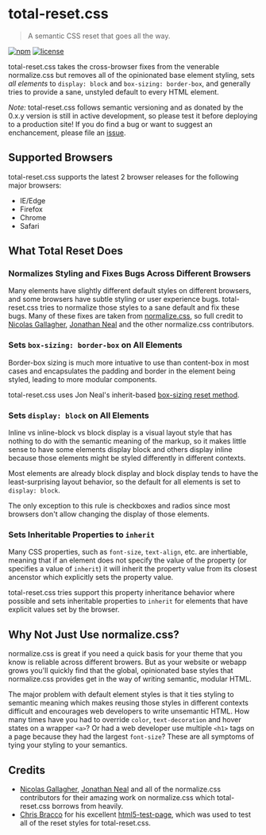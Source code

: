 # total-reset.css

> A semantic CSS reset that goes all the way.

[![npm][npm-image]][npm-url] [![license][license-image]][license-url]

total-reset.css takes the cross-browser fixes from the venerable normalize.css
but removes all of the opinionated base element styling, sets _all elements_ to
`display: block` and `box-sizing: border-box`, and generally tries to provide a
sane, unstyled default to every HTML element.

*Note:* total-reset.css follows semantic versioning and as donated by the 0.x.y
version is still in active development, so please test it before deploying to a
production site! If you do find a bug or want to suggest an enchancement, please
file an [issue](https://github.com/mgeorgehansen/total-reset.css/issues).

## Supported Browsers

total-reset.css supports the latest 2 browser releases for the following major
browsers:

* IE/Edge
* Firefox
* Chrome
* Safari

## What Total Reset Does

### Normalizes Styling and Fixes Bugs Across Different Browsers

Many elements have slightly different default styles on different browsers,
and some browsers have subtle styling or user experience bugs. total-reset.css
tries to normalize those styles to a sane default and fix these bugs. Many of
these fixes are taken from [normalize.css](https://github.com/necolas/normalize.css/),
so full credit to [Nicolas Gallagher](https://github.com/necolas),
[Jonathan Neal](https://github.com/jonathantneal) and the other normalize.css
contributors.

### Sets `box-sizing: border-box` on All Elements

Border-box sizing is much more intuative to use than content-box in most cases
and encapsulates the padding and border in the element being styled, leading to
more modular components.

total-reset.css uses Jon Neal's inherit-based [box-sizing reset method](https://css-tricks.com/inheriting-box-sizing-probably-slightly-better-best-practice/).

### Sets `display: block` on All Elements

Inline vs inline-block vs block display is a visual layout style that has
nothing to do with the semantic meaning of the markup, so it makes little sense
to have some elements display block and others display inline because those
elements might be styled differently in different contexts.

Most elements are already block display and block display tends to have the
least-surprising layout behavior, so the default for all elements is set to
`display: block`.

The only exception to this rule is checkboxes and radios since most browsers
don't allow changing the display of those elements.

### Sets Inheritable Properties to `inherit`

Many CSS properties, such as `font-size`, `text-align`, etc. are inhertiable,
meaning that if an element does not specify the value of the property (or
specifies a value of `inherit`) it will inherit the property value from its
closest ancenstor which explicitly sets the property value.

total-reset.css tries support this property inheritance behavior where possible
and sets inheritable properties to `inherit` for elements that have explicit
values set by the browser.

## Why Not Just Use normalize.css?

normalize.css is great if you need a quick basis for your theme that you know is
reliable across different browers. But as your website or webapp grows you'll
quickly find that the global, opinionated base styles that normalize.css
provides get in the way of writing semantic, modular HTML.

The major problem with default element styles is that it ties styling to
semantic meaning which makes reusing those styles in different contexts
difficult and encourages web developers to write unsemantic HTML. How many times
have you had to override `color`, `text-decoration` and hover states on a
wrapper `<a>`? Or had a web developer use multiple `<h1>` tags on a page because they had the largest `font-size`? These are all symptoms of tying your styling
to your semantics.

## Credits

* [Nicolas Gallagher](https://github.com/necolas),
  [Jonathan Neal](https://github.com/jonathantneal) and all of the normalize.css
  contributors for their amazing work on normalize.css which total-reset.css
  borrows from heavily.
* [Chris Bracco](https://github.com/cbracco) for his excellent
  [html5-test-page](https://github.com/cbracco/html5-test-page), which was used
  to test all of the reset styles for total-reset.css.

[license-image]: https://img.shields.io/npm/l/total-reset.svg?style=flat-square
[license-url]: LICENSE.md
[npm-image]: https://img.shields.io/npm/v/total-reset.svg?style=flat-square
[npm-url]: https://www.npmjs.com/package/total-reset
